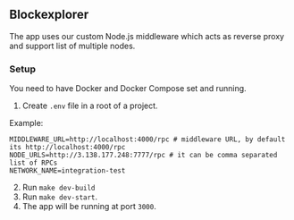 ## Blockexplorer

The app uses our custom Node.js middleware which acts as reverse proxy and support list of multiple nodes.

### Setup

You need to have Docker and Docker Compose set and running.

1. Create `.env` file in a root of a project.

Example:

```
MIDDLEWARE_URL=http://localhost:4000/rpc # middleware URL, by default its http://localhost:4000/rpc
NODE_URLS=http://3.138.177.248:7777/rpc # it can be comma separated list of RPCs
NETWORK_NAME=integration-test
```

2. Run `make dev-build`
3. Run `make dev-start`.
4. The app will be running at port `3000`.
